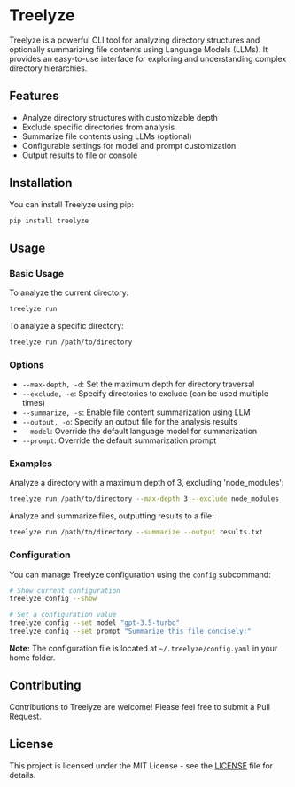 # Treelyze

Treelyze is a powerful CLI tool for analyzing directory structures and optionally summarizing file contents using Language Models (LLMs). It provides an easy-to-use interface for exploring and understanding complex directory hierarchies.

## Features

- Analyze directory structures with customizable depth
- Exclude specific directories from analysis
- Summarize file contents using LLMs (optional)
- Configurable settings for model and prompt customization
- Output results to file or console

## Installation

You can install Treelyze using pip:

```bash
pip install treelyze
```

## Usage

### Basic Usage

To analyze the current directory:

```bash
treelyze run
```

To analyze a specific directory:

```bash
treelyze run /path/to/directory
```

### Options

- `--max-depth, -d`: Set the maximum depth for directory traversal
- `--exclude, -e`: Specify directories to exclude (can be used multiple times)
- `--summarize, -s`: Enable file content summarization using LLM
- `--output, -o`: Specify an output file for the analysis results
- `--model`: Override the default language model for summarization
- `--prompt`: Override the default summarization prompt

### Examples

Analyze a directory with a maximum depth of 3, excluding 'node_modules':

```bash
treelyze run /path/to/directory --max-depth 3 --exclude node_modules
```

Analyze and summarize files, outputting results to a file:

```bash
treelyze run /path/to/directory --summarize --output results.txt
```

### Configuration

You can manage Treelyze configuration using the `config` subcommand:

```bash
# Show current configuration
treelyze config --show

# Set a configuration value
treelyze config --set model "gpt-3.5-turbo"
treelyze config --set prompt "Summarize this file concisely:"
```

**Note:** The configuration file is located at `~/.treelyze/config.yaml` in your home folder.

## Contributing

Contributions to Treelyze are welcome! Please feel free to submit a Pull Request.

## License

This project is licensed under the MIT License - see the [LICENSE](LICENSE) file for details.
